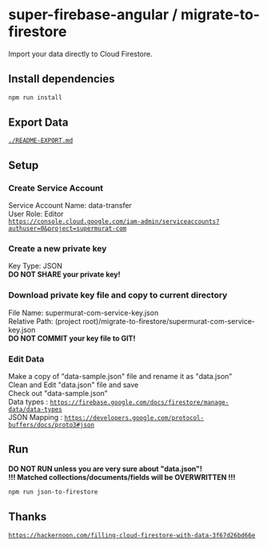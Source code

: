 # super-firebase-angular / migrate-to-firestore
Import your data directly to Cloud Firestore.

## Install dependencies
```sh
npm run install
```

## Export Data
[`./README-EXPORT.md`](./README-EXPORT.md)

## Setup
### Create Service Account
Service Account Name: data-transfer  
User Role: Editor  
[`https://console.cloud.google.com/iam-admin/serviceaccounts?authuser=0&project=supermurat-com`](https://console.cloud.google.com/iam-admin/serviceaccounts?authuser=0&project=supermurat-com)
### Create a new private key
Key Type: JSON  
**DO NOT SHARE your private key!**

### Download private key file and copy to current directory
File Name: supermurat-com-service-key.json  
Relative Path: 
(project root)/migrate-to-firestore/supermurat-com-service-key.json  
**DO NOT COMMIT your key file to GIT!**

### Edit Data
Make a copy of "data-sample.json" file and rename it as "data.json"  
Clean and Edit "data.json" file and save  
Check out "data-sample.json"  
Data types : [`https://firebase.google.com/docs/firestore/manage-data/data-types`](https://firebase.google.com/docs/firestore/manage-data/data-types)  
JSON Mapping : 
[`https://developers.google.com/protocol-buffers/docs/proto3#json`](https://developers.google.com/protocol-buffers/docs/proto3#json)

## Run
**DO NOT RUN unless you are very sure about "data.json"!**  
**!!! Matched collections/documents/fields will be OVERWRITTEN !!!**
```sh
npm run json-to-firestore
```

## Thanks

[`https://hackernoon.com/filling-cloud-firestore-with-data-3f67d26bd66e`](https://hackernoon.com/filling-cloud-firestore-with-data-3f67d26bd66e)
